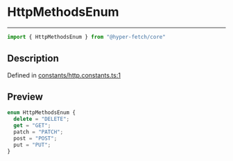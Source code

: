 

# HttpMethodsEnum

<div class="api-docs__separator">

---

</div><div class="api-docs__import">

```ts
import { HttpMethodsEnum } from "@hyper-fetch/core"
```

</div><div class="api-docs__section">

## Description

</div><div class="api-docs__description"><span class="api-docs__do-not-parse">



</span></div><p class="api-docs__definition">

Defined in [constants/http.constants.ts:1](https://github.com/BetterTyped/hyper-fetch/blob/3fe127e9/packages/core/src/constants/http.constants.ts#L1)

</p><div class="api-docs__section">

## Preview

</div><div class="api-docs__preview enum">

```ts
enum HttpMethodsEnum {
  delete = "DELETE"; 
  get = "GET"; 
  patch = "PATCH"; 
  post = "POST"; 
  put = "PUT"; 
}
```

</div>